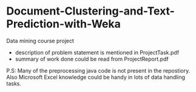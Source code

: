 # Document-Clustering-and-Text-Prediction-with-Weka
Data mining course project 

  * description of problem statement is mentioned in ProjectTask.pdf
  * summary of work done could be read from ProjectReport.pdf

P.S: Many of the preprocessing java code is not present in the repostiory. Also Microsoft Excel knowledge could be handy in lots of data handling tasks.
